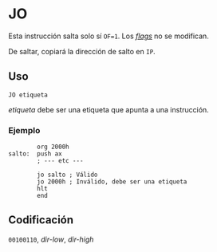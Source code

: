 # JO

Esta instrucción salta solo sí `OF=1`. Los [_flags_](../cpu#flags) no se modifican.

De saltar, copiará la dirección de salto en `IP`.

## Uso

```vonsim
JO etiqueta
```

_etiqueta_ debe ser una etiqueta que apunta a una instrucción.

### Ejemplo

```vonsim
        org 2000h
salto:  push ax
        ; --- etc ---

        jo salto ; Válido
        jo 2000h ; Inválido, debe ser una etiqueta
        hlt
        end
```

## Codificación

`00100110`, _dir-low_, _dir-high_
